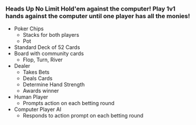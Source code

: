 ### Heads Up No Limit Hold'em against the computer! Play 1v1 hands against the computer until one player has all the monies!

* Poker Chips
   * Stacks for both players
   * Pot
* Standard Deck of 52 Cards
* Board with community cards
   * Flop, Turn, River
* Dealer
   * Takes Bets
   * Deals Cards
   * Determine Hand Strength
   * Awards winner
* Human Player
   * Prompts action on each betting round
* Computer Player AI
   * Responds to action prompt on each betting round
